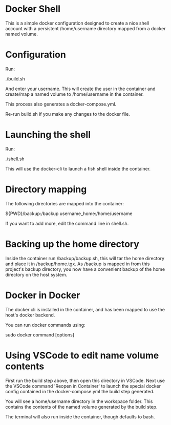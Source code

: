 # Docker Shell

This is a simple docker configuration designed to create a nice shell account with a persistent /home/username directory mapped from a docker named volume.

# Configuration

Run:

./build.sh

And enter your username. This will create the user in the container and create/map a named volume to /home/username in the container.

This process also generates a docker-compose.yml.

Re-run build.sh if you make any changes to the docker file.

# Launching the shell

Run:

./shell.sh

This will use the docker-cli to launch a fish shell inside the container.

# Directory mapping

The following directories are mapped into the container:

${PWD}/backup:/backup
username_home:/home/username

If you want to add more, edit the command line in shell.sh.

# Backing up the home directory

Inside the container run /backup/backup.sh, this will tar the home directory and place it in /backup/home.tgx. As /backup is mapped in from this project's backup directory, you now have a convenient backup of the home directory on the host system.

# Docker in Docker

The docker cli is installed in the container, and has been mapped to use the host's docker backend.

You can run docker commands using:

sudo docker command [options]

# Using VSCode to edit name volume contents

First run the build step above, then open this directory in VSCode. Next use the VSCode command 'Reopen in Container' to launch the special docker config contained in the docker-compose.yml the build step generated.

You will see a home/username directory in the workspace folder. This contains the contents of the named volume generated by the build step.

The terminal will also run inside the container, though defaults to bash.

